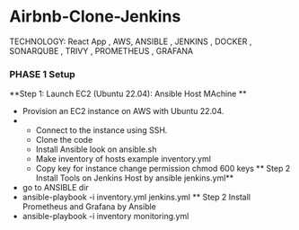 # Airbnb-Clone-Jenkins
TECHNOLOGY: React App , AWS, ANSIBLE , JENKINS , DOCKER , SONARQUBE , TRIVY , PROMETHEUS , GRAFANA 


### **PHASE 1  Setup**

**Step 1: Launch EC2 (Ubuntu 22.04): Ansible Host MAchine **

-  Provision an EC2 instance on AWS with Ubuntu 22.04.
-  -  Connect to the instance using SSH.
   - Clone the code 
   -  Install Ansible  look on ansible.sh
   -  Make inventory of hosts  example inventory.yml
   -  Copy key for instance change permission chmod 600 keys
** Step 2 Install Tools on Jenkins Host by ansible jenkins.yml**
 -  go to ANSIBLE dir
 -   ansible-playbook -i inventory.yml jenkins.yml
 ** Step 2 Install Prometheus and Grafana by Ansible
   - ansible-playbook -i inventory monitoring.yml  

